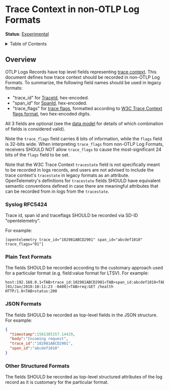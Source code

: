 # Trace Context in non-OTLP Log Formats

**Status**: [Experimental](../document-status.md)

<details>
<summary>Table of Contents</summary>

<!-- toc -->

- [Overview](#overview)
  * [Syslog RFC5424](#syslog-rfc5424)
  * [Plain Text Formats](#plain-text-formats)
  * [JSON Formats](#json-formats)
  * [Other Structured Formats](#other-structured-formats)

<!-- tocstop -->

</details>

## Overview

OTLP Logs Records have top level fields
representing [trace context](../logs/data-model.md#trace-context-fields). This
document defines how trace context should be recorded in non-OTLP Log Formats.
To summarize, the following field names should be used in legacy formats:

- "trace_id" for [TraceId](../logs/data-model.md#field-traceid), hex-encoded.
- "span_id" for [SpanId](../logs/data-model.md#field-spanid), hex-encoded.
- "trace_flags" for [trace flags](../logs/data-model.md#field-traceflags), formatted
  according to [W3C Trace Context flags format](https://www.w3.org/TR/trace-context/#trace-flags),
  two hex-encoded digits.

All 3 fields are optional (see the [data model](../logs/data-model.md) for details of
which combination of fields is considered valid).

Note the `trace_flags` field carries 8 bits of information, while the
`flags` field is 32-bits wide. When interpreting `trace_flags` from
non-OTLP Log Formats, receivers SHOULD NOT allow `trace_flags` to
cause the most-significant 24 bits of the `flags` field to be set.

Note that the W3C Trace Context `tracestate` field is not specifically
meant to be recorded in logs records, and users are not advised to include
the trace context's `tracestate` in legacy formats as an attribute.
OpenTelemetry's definitions for `tracestate` fields SHOULD have
equivalent semantic conventions defined in case there are meaningful
attributes that can be recorded from in logs from the `tracestate`.

### Syslog RFC5424

Trace id, span id and traceflags SHOULD be recorded via SD-ID "opentelemetry".

For example:

```
[opentelemetry trace_id="102981ABCD2901" span_id="abcdef1010" trace_flags="01"]
```

### Plain Text Formats

The fields SHOULD be recorded according to the customary approach used for a
particular format (e.g. field:value format for LTSV). For example:

```
host:192.168.0.1<TAB>trace_id:102981ABCD2901<TAB>span_id:abcdef1010<TAB>time:[01/Jan/2010:10:11:23 -0400]<TAB>req:GET /health HTTP/1.0<TAB>status:200
```

### JSON Formats

The fields SHOULD be recorded as top-level fields in the JSON structure. For example:

```json
{
  "timestamp":1581385157.14429,
  "body":"Incoming request",
  "trace_id":"102981ABCD2901",
  "span_id":"abcdef1010"
}
```

### Other Structured Formats

The fields SHOULD be recorded as top-level structured attributes of the log
record as it is customary for the particular format.
